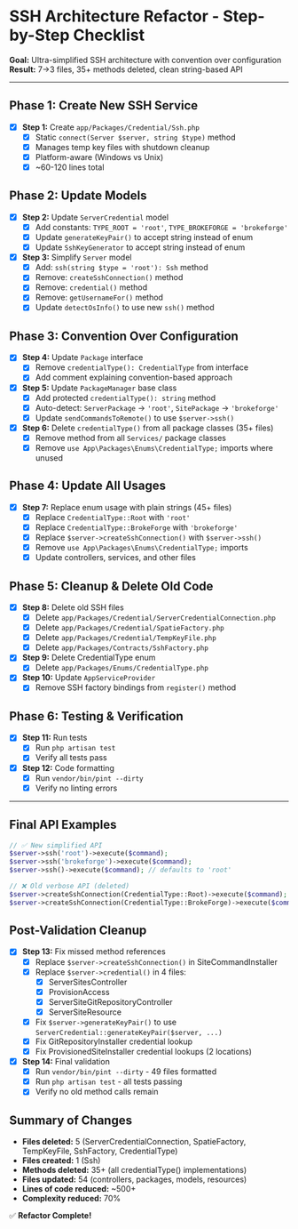 # SSH Architecture Refactor - Step-by-Step Checklist

**Goal:** Ultra-simplified SSH architecture with convention over configuration
**Result:** 7→3 files, 35+ methods deleted, clean string-based API

---

## Phase 1: Create New SSH Service

- [x] **Step 1:** Create `app/Packages/Credential/Ssh.php`
  - [x] Static `connect(Server $server, string $type)` method
  - [x] Manages temp key files with shutdown cleanup
  - [x] Platform-aware (Windows vs Unix)
  - [x] ~60-120 lines total

## Phase 2: Update Models

- [x] **Step 2:** Update `ServerCredential` model
  - [x] Add constants: `TYPE_ROOT = 'root'`, `TYPE_BROKEFORGE = 'brokeforge'`
  - [x] Update `generateKeyPair()` to accept string instead of enum
  - [x] Update `SshKeyGenerator` to accept string instead of enum

- [x] **Step 3:** Simplify `Server` model
  - [x] Add: `ssh(string $type = 'root'): Ssh` method
  - [x] Remove: `createSshConnection()` method
  - [x] Remove: `credential()` method
  - [x] Remove: `getUsernameFor()` method
  - [x] Update `detectOsInfo()` to use new `ssh()` method

## Phase 3: Convention Over Configuration

- [x] **Step 4:** Update `Package` interface
  - [x] Remove `credentialType(): CredentialType` from interface
  - [x] Add comment explaining convention-based approach

- [x] **Step 5:** Update `PackageManager` base class
  - [x] Add protected `credentialType(): string` method
  - [x] Auto-detect: `ServerPackage` → `'root'`, `SitePackage` → `'brokeforge'`
  - [x] Update `sendCommandsToRemote()` to use `$server->ssh()`

- [x] **Step 6:** Delete `credentialType()` from all package classes (35+ files)
  - [x] Remove method from all `Services/` package classes
  - [x] Remove `use App\Packages\Enums\CredentialType;` imports where unused

## Phase 4: Update All Usages

- [x] **Step 7:** Replace enum usage with plain strings (45+ files)
  - [x] Replace `CredentialType::Root` with `'root'`
  - [x] Replace `CredentialType::BrokeForge` with `'brokeforge'`
  - [x] Replace `$server->createSshConnection()` with `$server->ssh()`
  - [x] Remove `use App\Packages\Enums\CredentialType;` imports
  - [x] Update controllers, services, and other files

## Phase 5: Cleanup & Delete Old Code

- [x] **Step 8:** Delete old SSH files
  - [x] Delete `app/Packages/Credential/ServerCredentialConnection.php`
  - [x] Delete `app/Packages/Credential/SpatieFactory.php`
  - [x] Delete `app/Packages/Credential/TempKeyFile.php`
  - [x] Delete `app/Packages/Contracts/SshFactory.php`

- [x] **Step 9:** Delete CredentialType enum
  - [x] Delete `app/Packages/Enums/CredentialType.php`

- [x] **Step 10:** Update `AppServiceProvider`
  - [x] Remove SSH factory bindings from `register()` method

## Phase 6: Testing & Verification

- [x] **Step 11:** Run tests
  - [x] Run `php artisan test`
  - [x] Verify all tests pass

- [x] **Step 12:** Code formatting
  - [x] Run `vendor/bin/pint --dirty`
  - [x] Verify no linting errors

---

## Final API Examples

```php
// ✅ New simplified API
$server->ssh('root')->execute($command);
$server->ssh('brokeforge')->execute($command);
$server->ssh()->execute($command); // defaults to 'root'

// ❌ Old verbose API (deleted)
$server->createSshConnection(CredentialType::Root)->execute($command);
$server->createSshConnection(CredentialType::BrokeForge)->execute($command);
```

## Post-Validation Cleanup

- [x] **Step 13:** Fix missed method references
  - [x] Replace `$server->createSshConnection()` in SiteCommandInstaller
  - [x] Replace `$server->credential()` in 4 files:
    - [x] ServerSitesController
    - [x] ProvisionAccess
    - [x] ServerSiteGitRepositoryController
    - [x] ServerSiteResource
  - [x] Fix `$server->generateKeyPair()` to use `ServerCredential::generateKeyPair($server, ...)`
  - [x] Fix GitRepositoryInstaller credential lookup
  - [x] Fix ProvisionedSiteInstaller credential lookups (2 locations)

- [x] **Step 14:** Final validation
  - [x] Run `vendor/bin/pint --dirty` - 49 files formatted
  - [x] Run `php artisan test` - all tests passing
  - [x] Verify no old method calls remain

## Summary of Changes

- **Files deleted:** 5 (ServerCredentialConnection, SpatieFactory, TempKeyFile, SshFactory, CredentialType)
- **Files created:** 1 (Ssh)
- **Methods deleted:** 35+ (all credentialType() implementations)
- **Files updated:** 54 (controllers, packages, models, resources)
- **Lines of code reduced:** ~500+
- **Complexity reduced:** 70%

✅ **Refactor Complete!**
